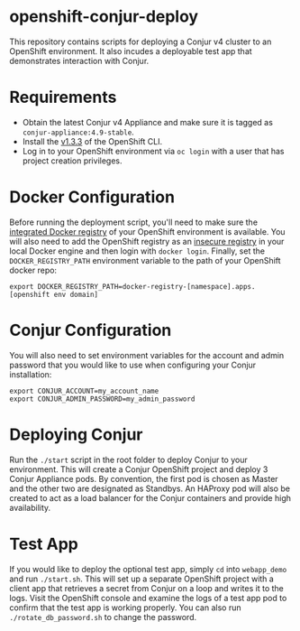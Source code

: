 # openshift-conjur-deploy

This repository contains scripts for deploying a Conjur v4 cluster to an OpenShift environment. It also incudes a deployable test app that demonstrates interaction with Conjur.

# Requirements

- Obtain the latest Conjur v4 Appliance and make sure it is tagged as `conjur-appliance:4.9-stable`.
- Install the [v1.3.3](https://github.com/openshift/origin/releases/tag/v1.3.3) of the OpenShift CLI.
- Log in to your OpenShift environment via `oc login` with a user that has project creation privileges.

# Docker Configuration

Before running the deployment script, you'll need to make sure the [integrated Docker registry](https://docs.openshift.com/container-platform/3.3/install_config/registry/deploy_registry_existing_clusters.html) of your OpenShift environment is available. You will also need to add the OpenShift registry as an [insecure registry](https://docs.docker.com/registry/insecure/) in your local Docker engine and then login with `docker login`. Finally, set the `DOCKER_REGISTRY_PATH` environment variable to the path of your OpenShift docker repo:

```
export DOCKER_REGISTRY_PATH=docker-registry-[namespace].apps.[openshift env domain]
```

# Conjur Configuration

You will also need to set environment variables for the account and admin password that you would like to use when configuring your Conjur installation:

```
export CONJUR_ACCOUNT=my_account_name
export CONJUR_ADMIN_PASSWORD=my_admin_password
```

# Deploying Conjur

Run the `./start` script in the root folder to deploy Conjur to your environment. This will create a Conjur OpenShift project and deploy 3 Conjur Appliance pods. By convention, the first pod is chosen as Master and the other two are designated as Standbys. An HAProxy pod will also be created to act as a load balancer for the Conjur containers and provide high availability.

# Test App

If you would like to deploy the optional test app, simply `cd` into `webapp_demo` and run `./start.sh`. This will set up a separate OpenShift project with a client app that retrieves a secret from Conjur on a loop and writes it to the logs. Visit the OpenShift console and examine the logs of a test app pod to confirm that the test app is working properly. You can also run `./rotate_db_password.sh` to change the password.
